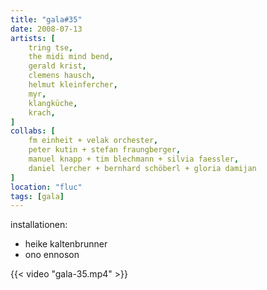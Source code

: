 ```yaml
---
title: "gala#35"
date: 2008-07-13
artists: [
    tring tse,
    the midi mind bend,
    gerald krist,
    clemens hausch,
    helmut kleinfercher,
    myr,
    klangküche,
    krach,
]
collabs: [
    fm einheit + velak orchester,
    peter kutin + stefan fraungberger,
    manuel knapp + tim blechmann + silvia faessler,
    daniel lercher + bernhard schöberl + gloria damijan
]
location: "fluc"
tags: [gala]
---
```

installationen:
- heike kaltenbrunner
- ono ennoson

{{< video "gala-35.mp4" >}}
